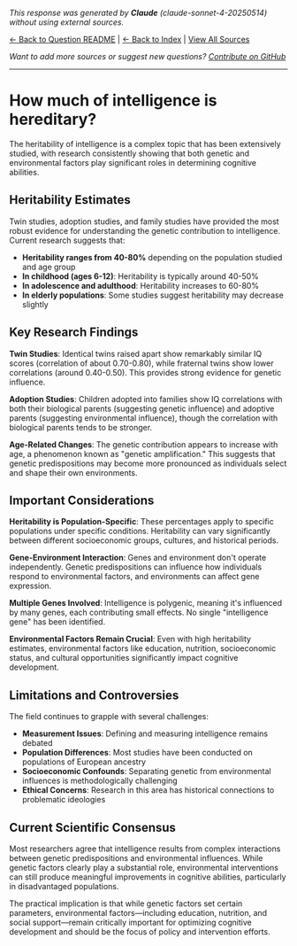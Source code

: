 <!-- 
Generated by: claude
Model: claude-sonnet-4-20250514
Prompt type: default
Generated at: 2025-06-13T11:11:46.555670
-->

*This response was generated by **Claude** (claude-sonnet-4-20250514) without using external sources.*

[← Back to Question README](README.md) | [← Back to Index](../README.md) | [View All Sources](../allsources.md)

*Want to add more sources or suggest new questions? [Contribute on GitHub](https://github.com/justinwest/SuggestedSources)*

---

# How much of intelligence is hereditary?

The heritability of intelligence is a complex topic that has been extensively studied, with research consistently showing that both genetic and environmental factors play significant roles in determining cognitive abilities.

## Heritability Estimates

Twin studies, adoption studies, and family studies have provided the most robust evidence for understanding the genetic contribution to intelligence. Current research suggests that:

- **Heritability ranges from 40-80%** depending on the population studied and age group
- **In childhood (ages 6-12)**: Heritability is typically around 40-50%
- **In adolescence and adulthood**: Heritability increases to 60-80%
- **In elderly populations**: Some studies suggest heritability may decrease slightly

## Key Research Findings

**Twin Studies**: Identical twins raised apart show remarkably similar IQ scores (correlation of about 0.70-0.80), while fraternal twins show lower correlations (around 0.40-0.50). This provides strong evidence for genetic influence.

**Adoption Studies**: Children adopted into families show IQ correlations with both their biological parents (suggesting genetic influence) and adoptive parents (suggesting environmental influence), though the correlation with biological parents tends to be stronger.

**Age-Related Changes**: The genetic contribution appears to increase with age, a phenomenon known as "genetic amplification." This suggests that genetic predispositions may become more pronounced as individuals select and shape their own environments.

## Important Considerations

**Heritability is Population-Specific**: These percentages apply to specific populations under specific conditions. Heritability can vary significantly between different socioeconomic groups, cultures, and historical periods.

**Gene-Environment Interaction**: Genes and environment don't operate independently. Genetic predispositions can influence how individuals respond to environmental factors, and environments can affect gene expression.

**Multiple Genes Involved**: Intelligence is polygenic, meaning it's influenced by many genes, each contributing small effects. No single "intelligence gene" has been identified.

**Environmental Factors Remain Crucial**: Even with high heritability estimates, environmental factors like education, nutrition, socioeconomic status, and cultural opportunities significantly impact cognitive development.

## Limitations and Controversies

The field continues to grapple with several challenges:

- **Measurement Issues**: Defining and measuring intelligence remains debated
- **Population Differences**: Most studies have been conducted on populations of European ancestry
- **Socioeconomic Confounds**: Separating genetic from environmental influences is methodologically challenging
- **Ethical Concerns**: Research in this area has historical connections to problematic ideologies

## Current Scientific Consensus

Most researchers agree that intelligence results from complex interactions between genetic predispositions and environmental influences. While genetic factors clearly play a substantial role, environmental interventions can still produce meaningful improvements in cognitive abilities, particularly in disadvantaged populations.

The practical implication is that while genetic factors set certain parameters, environmental factors—including education, nutrition, and social support—remain critically important for optimizing cognitive development and should be the focus of policy and intervention efforts.